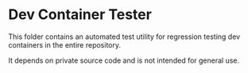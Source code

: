 # Dev Container Tester

This folder contains an automated test utility for regression testing dev containers in the entire repository. 

It depends on private source code and is not intended for general use. 
